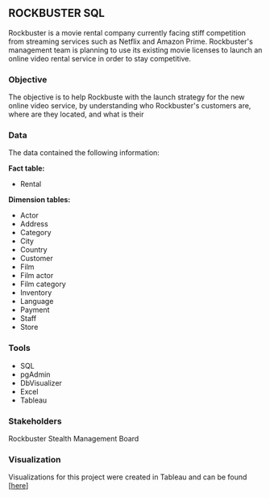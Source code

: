 ## ROCKBUSTER SQL 

Rockbuster is a movie rental company currently facing stiff competition from streaming services such as Netflix and Amazon Prime. Rockbuster's management team is planning to use its existing movie licenses to launch an online video rental service in order to stay competitive.

### Objective

The objective is to help Rockbuste with the launch strategy for the new online video service, by understanding who Rockbuster's customers are, where are they located, and what is their

### Data

The data contained the following information:

**Fact table:**

- Rental

**Dimension tables:**

- Actor
- Address
- Category
- City
- Country
- Customer
- Film
- Film actor
- Film category
- Inventory
- Language
- Payment
- Staff
- Store

### Tools 

- SQL
- pgAdmin
- DbVisualizer
- Excel
- Tableau

### Stakeholders 

Rockbuster Stealth Management Board 

### Visualization

Visualizations for this project were created in Tableau and can be found [[here](https://public.tableau.com/app/profile/magdalena.lipinska/viz/3_10Rockbuster_16858238573820/Story1?publish=yes)]
